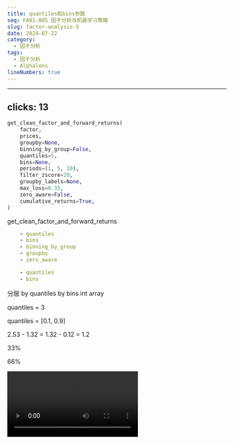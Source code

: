 ```yaml
---
title: quantiles和bins参数
seq: FA01-005 因子分析与机器学习策略
slug: factor-analysis-5
date: 2024-07-22
category:
  - 因子分析
tags:
  - 因子分析
  - Alphalens
lineNumbers: true
---
```



<!--

因子检验有三种方法，回归、IC和分层回溯。在Alphalens中，分层回溯是如何实现的呢？

大家好，这里是QuanTide，量化风云。今天我们继续讲解Alphalens。

-->

---
clicks: 13
---

<style scoped>
.toc {
    font-size: 1.5vw;
    line-height: 2rem;
}


</style>

<RadioWave class="abs w-300px h-300px left-0 top-400px" color="white" />

<v-drag pos="491,80,488,287" v-motion
        :click-1="{scale: 0}"
        :enter="{scale: 1}">
    <Box/>
</v-drag>

<div class="abs left-50% top-15% w-50% h-full" v-motion
    :click-4="{x: 2000}"
    :click-11="{x:0}"
    :enter="{x:0}"
>

```python
get_clean_factor_and_forward_returns(
    factor,
    prices,
    groupby=None,
    binning_by_group=False,
    quantiles=5,
    bins=None,
    periods=(1, 5, 10),
    filter_zscore=20,
    groupby_labels=None,
    max_loss=0.35,
    zero_aware=False,
    cumulative_returns=True,
)
```

<p class="text-2xl text-center mt-4"> get_clean_factor_and_forward_returns </p>
</div>

<!-- 1 -->

<CapsuleList class="abs w-30% left-10% top-20% h-50%"
    :click-1="{x: 0}"
    :click-2="{y: 600}"
    :click-11="{y:0}"
    :enter="{x: -600, y:0}">

```yaml
    - quantiles
    - bins
    - binning_by_group
    - groupby
    - zero_aware
```
</CapsuleList>

<!-- 2 -->

<v-drag pos="549,178,169,53" v-motion
    :click-2="{scale:1}"
    :click-4="{scale:0}"
    :enter="{scale:0}">
    <Box/>
</v-drag>


<CapsuleList class="abs w-30% left-10% top-15% h-30% text-2xl"
    :click-2="{y: 100, opacity:1}"
    :click-3="{opacity:0}"
    :enter="{x: 0, y:0, opacity:0}">

```yaml
    - quantiles
    - bins
```
</CapsuleList>

<!-- 3 -->

<div v-click="[3,11]">
<v-drag pos="30,184,100,100">
<Ellipse class="abs w-full h-full" >分层</Ellipse>
</v-drag>

<v-drag pos="155,132,100,100">
<Ellipse class="abs w-full h-full" >by quantiles</Ellipse>
</v-drag>

<v-drag pos="161,278,100,100">
<Ellipse class="abs w-full h-full" >by bins</Ellipse>
</v-drag>


<v-drag pos="313,130,100,100">
<Ellipse class="abs w-full h-full" >int</Ellipse>
</v-drag>

<v-drag pos="319,279,100,100">
<Ellipse class="abs w-full h-full" >array</Ellipse>
</v-drag>

</div>

<div v-click="[4,8]">
<v-drag-arrow pos="102,225,60,-37" />
<v-drag-arrow pos="254,183,59,1"/>

<Numbers :data=[-0.68,0.4,-0.38,-1.09,0.71,-0.34,0.05,0.72,2.53,-0.48,0.53,0.89]
       label="factors" 
        class="abs top-10% left-40% scale-70%"/>


<Numbers :data=[-0.68,-0.38,-1.09,-0.48]
       label="33%分位" 
        class="abs top-30% left-45% scale-70%"/>

<Numbers :data=[0.4,-0.34,0.05,0.53]
       label="66%分位" 
        class="abs top-30% left-70% scale-70%"/>

<Numbers :data=[0.71,0.72,2.53,0.89]
       label="100%分位" 
        class="abs top-50% left-60% scale-70%"/>


<Anime class="abs top-75% left-60% w-50% color-red" action="flash" dur="10s"> quantiles = 3 </Anime>
</div>

<div v-click="[5,6]">
<v-drag-arrow pos="502,143,-6,74" color="blue" width="1" />
<v-drag-arrow pos="576,143,-44,73" color="blue" width="1" />
<v-drag-arrow pos="611,138,-40,83" color="blue" width="1" />
<v-drag-arrow pos="826,140,-223,78" color="blue" width="1" />
</div>

<div v-click="[6,7]">
<v-drag-arrow pos="541,141,181,83" color="green" width="1" />
<v-drag-arrow pos="689,139,79,87" color="green" width="1" />
<v-drag-arrow pos="722,139,83,85" color="green" width="1" />
<v-drag-arrow pos="865,138,-21,85" color="green" width="1" />
</div>

<div v-click="[7,8]">
<v-drag-arrow pos="650,138,-18,191" color="red" width="1" />
<v-drag-arrow pos="797,139,-90,188" color="red" width="1" />
<v-drag-arrow pos="900,138,-157,191" color="red" width="1" />
<v-drag-arrow pos="759,145,-90,186" color="red" width="1" />
</div>

<!-- 8 -->

<div v-click="[8,9]">
<v-drag-arrow pos="102,225,60,-37" />
<v-drag-arrow pos="249,185,94,106"/>

<Numbers :data=[-0.68,0.4,-0.38,-1.09,0.71,-0.34,0.05,0.72,2.53,-0.48,0.53,0.89]
       label="factors" 
        class="abs top-10% left-40% scale-70%"/>

<Numbers :data=[-0.68,-1.09]
       label="10%分位" 
        class="abs top-30% left-60% scale-70%"/>

<Numbers :data=[0.4,-0.38,0.71,-0.34,0.05,0.72,-0.48,0.53]
       label="90%分位" 
        class="abs top-50% left-50% scale-70%"/>

<Numbers :data=[2.53,0.89]
       label="100%分位" 
        class="abs top-30% left-75% scale-70%"/>

<Anime class="abs top-75% left-60% w-50% color-red" action="flash" dur="10s"> quantiles = [0.1, 0.9] </Anime>
</div>

<div v-click="[9,11]">
<v-drag-arrow pos="126,240,51,56" />
<v-drag-arrow pos="258,325,66,1"/>
<v-drag-arrow pos="256,314,73,-102"/>

<Numbers :data=[-1.09,-0.68,-0.48,-0.38,-0.34,0.05,0.4,0.53,0.71,0.72,0.89,2.53]
       label="factors" 
        class="abs top-10% left-40% scale-70%"/>

<Numbers :data=[0.12,1.32,2.53]
       label="按绝对值等分 - bins" 
        labelPos="bottom"
        class="abs top-40% left-55% scale-70%"/>

<Numbers :data=[-0.35,0.58,2.53]
       label="按分位数等分 - quantiles" 
       labelPos="bottom"
        class="abs top-40% left-75% scale-70%"/>    

<v-drag-arrow  color="blue" pos="777,239,-139,-109"/>
<v-drag-arrow color="blue" pos="817,238,-39,-103"/>

<v-drag-arrow  color="red" pos="579,239,131,-114"/>
<v-drag-arrow pos="613,238,269,-100" color="red"/>

</div>

<div v-click="[10,11]">

<v-drag-arrow pos="610,269,1,50" color="green"/>
<p class="abs left-500px top-320px"> 2.53 - 1.32 = 1.32 - 0.12 = 1.2</p>

<p class="abs left-620px top-80px color-#1F8000">33%</p>
<p class="abs left-765px top-80px color-#1F8000">66%</p>

</div>

<div v-click="11" class="abs top-210px left-90px h-180px w-320px">
<Box />
</div>

<Promotion :at=12 :dur=10 />

<div v-click="13" class="abs bg-black w-full h-full flex items-center justify-center top-10%">
<video src="https://images.jieyu.ai/images/hot/the-end.mp4" preload autoplay loop></video>
</div>

<!--
在Alphalens中，分层回溯是通过调用这个函数，get_clean_factor_and_forward_returns 自动实现的

[click]

但是我们可以通过参数 quantiles, bins等几个参数来控制它。

[click]

quantiles和bins是互斥的参数，一次只能传入一个，两者都是用来帮助Alphalens控制分层的。那么它们有何区别呢？

[click]

这两个参数既可以是整数，也可以是一个数组。所以它的用法还是有一点复杂的。

[click]
我们先来看按quantiles参数进行分层的情况

quantiles参数，顾名思义，是要按分位数来进行分层。

当它的值为整数时，意思是按分位数进行n等分。在这里，我们指定quantiles为3

[click]
这样就将前33%的因子分到了第一组

[click]
33%到66%的因子分到了第二组

[click]
其它的因子分到了第三组

用这种方法进行分层，各层的样本数可以基本保持一致。

[click]

如果我们不想按等距的分位数进行分层，我们就可以指定具体的分位数，以数组的方式传入。

现在显示的就是按quantiles = [0.1, 0.9]的分层情况。会把因子中，最小的10%的分为一组，中间10%到90%的分到一组，最大的10%的分为另一组。

[click]

alphalens默认是按quantiles来分层。但它也允许我们按bins来划分。

那么，所谓的按bins划分又是什么意思呢？

我们通过右图来说明按分位数分层和按bins分层的区别。核心就在于，分界点的划定方法不同，导致位置不同。

[click]

比如，同样是按三等分划分的情况下，按bins三等分，意味着分界点之间的距离相等。在这里，按bins来划分，三个分界点之间的距离都是1.2

而如果按quantiles来等分的话，意味着分界点的分位数之间是等距的，但它们的绝对距离是不等的。只有当因子是是均匀分布时，分位数对应的分界点，它们之间的距离才会相等。

这就是两个划分在数学上的区别。

好，那么问题来了，Alphalens为什么要提供两种划分方式呢？你能举出来一个例子说明什么情况下，使用哪一种分层方式更好吗？

[click]

还有，我们在一开始就列出了这三个参数，它们各有什么用途呢？

好，这些问题，我们下期视频见！

-->
